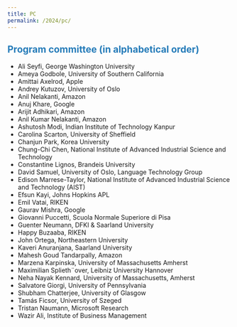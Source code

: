 ```yaml
---
title: PC
permalink: /2024/pc/
---
```


## <span style="color:#267CB9"> Program committee (in alphabetical order) </span>
  
* Ali Seyfi, George Washington University
* Ameya Godbole, University of Southern California 
* Amittai Axelrod, Apple
* Andrey Kutuzov, University of Oslo
* Anil Nelakanti, Amazon
* Anuj Khare, Google
* Arijit Adhikari, Amazon
* Anil Kumar Nelakanti, Amazon
* Ashutosh  Modi, Indian Institute of Technology Kanpur
* Carolina  Scarton, University of Sheffield 
* Chanjun Park, Korea University
* Chung-Chi Chen, National Institute of Advanced Industrial Science and Technology
* Constantine Lignos, Brandeis University
* David Samuel, University of Oslo, Language Technology Group
* Edison Marrese-Taylor, National Institute of Advanced Industrial Science and Technology (AIST)
* Efsun Kayi, Johns Hopkins APL
* Emil Vatai, RIKEN
* Gaurav Mishra, Google
* Giovanni Puccetti, Scuola Normale Superiore di Pisa
* Guenter Neumann, DFKI & Saarland University
* Happy Buzaaba, RIKEN
* John Ortega, Northeastern University
* Kaveri Anuranjana, Saarland University
* Mahesh Goud Tandarpally, Amazon
* Marzena Karpinska, University of Massachusetts Amherst
* Maximilian Splieth¨over, Leibniz University Hannover
* Neha Nayak Kennard, University of Massachusetts, Amherst
* Salvatore Giorgi, University of Pennsylvania
* Shubham Chatterjee, University of Glasgow
* Tamás Ficsor, University of Szeged
* Tristan Naumann, Microsoft Research
* Wazir Ali, Institute of Business Management
